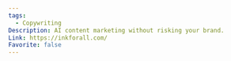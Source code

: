 ```yaml
---
tags:
  - Copywriting
Description: AI content marketing without risking your brand.
Link: https://inkforall.com/
Favorite: false
---
```


